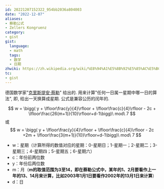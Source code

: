 ```yaml
---
id: 20221207152322_954bb2036a804003
date: "2022-12-07"
aliases:
- 蔡勒公式
- Zellers Kongruenz
category:
- gist
gist:
  language:
  - math
  tags:
  - 数学
  - 日期
zhwiki: https://zh.wikipedia.org/wiki/%E8%94%A1%E5%8B%92%E5%85%AC%E5%BC%8F
tc:
- gist
---
```


德国数学家"[克里斯提安·蔡勒](https://de.wikipedia.org/wiki/Christian_Zeller_(Mathematiker))" 给出的.
用来计算"任何一日属一星期中哪一日的算法",
    即, 给出一天换算成星期. 公式是兼容公历的闰年的.

$$
w = \bigg( y + \lfloor\frac{y}{4}\rfloor + \lfloor\frac{c}{4}\rfloor - 2c + \lfloor\frac{26(m+1)}{10}\rfloor+d-1\bigg)\ mod\ 7
$$
或
$$
w = \bigg( y + \lfloor\frac{y}{4}\rfloor + \lfloor\frac{c}{4}\rfloor - 2c +2m + \lfloor\frac{3(m+1)}{10}\rfloor+d-1\bigg)\ mod\ 7
$$

- w：星期（计算所得的数值对应的星期：0-星期日；1-星期一；2-星期二；3-星期三；4-星期四；5-星期五；6-星期六）
- c：年份前两位数
- y：年份后两位数
- m：月（**m的取值范围为3至14，即在蔡勒公式中，某年的1、2月要看作上一年的13、14月来计算，比如2003年1月1日要看作2002年的13月1日来计算**）
- d：日